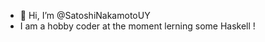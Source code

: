 - 👋 Hi, I’m @SatoshiNakamotoUY
- I am a hobby coder at the moment lerning some Haskell !
<!---
SatoshiNakamotoUY/SatoshiNakamotoUY is a ✨ special ✨ repository because its `README.md` (this file) appears on your GitHub profile.
You can click the Preview link to take a look at your changes.
--->
